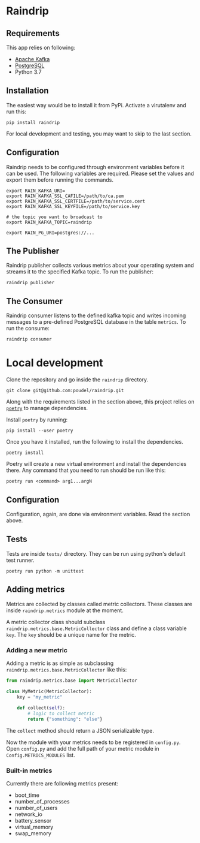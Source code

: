 # Raindrip

## Requirements

This app relies on following:

* [Apache Kafka](https://kafka.apache.org/intro)
* [PostgreSQL](https://www.postgresql.org/)
* Python 3.7


## Installation

The easiest way would be to install it from PyPi. Activate a
virutalenv and run this:

```shell
pip install raindrip
```

For local development and testing, you may want to skip to the last
section.

## Configuration

Raindrip needs to be configured through environment variables before
it can be used. The following variables are required. Please set the
values and export them before running the commands.


```shell
export RAIN_KAFKA_URI=
export RAIN_KAFKA_SSL_CAFILE=/path/to/ca.pem
export RAIN_KAFKA_SSL_CERTFILE=/path/to/service.cert
export RAIN_KAFKA_SSL_KEYFILE=/path/to/service.key

# the topic you want to broadcast to
export RAIN_KAFKA_TOPIC=raindrip

export RAIN_PG_URI=postgres://...
```


## The Publisher

Raindrip publisher collects various metrics about your operating
system and streams it to the specified Kafka topic. To run the
publisher:

```shell
raindrip publisher
```

## The Consumer

Raindrip consumer listens to the defined kafka topic and writes
incoming messages to a pre-defined PostgreSQL database in the table
`metrics`. To run the consume:


```shell
raindrip consumer
```

# Local development

Clone the repository and go inside the `raindrip` directory.

```shell
git clone git@github.com:poudel/raindrip.git
```

Along with the requirements listed in the section above, this project
relies on [`poetry`](https://poetry.eustace.io/docs/) to manage
dependencies.

Install `poetry` by running:

```shell
pip install --user poetry
```

Once you have it installed, run the following to install the dependencies.

```shell
poetry install
```

Poetry will create a new virtual environment and install the
dependencies there. Any command that you need to run should be run like this:

```shell
poetry run <command> arg1...argN
```

## Configuration

Configuration, again, are done via environment variables. Read the
section above.


## Tests

Tests are inside `tests/` directory. They can be run using python's
default test runner.


```shell
poetry run python -m unittest
```


## Adding metrics

Metrics are collected by classes called metric collectors. These
classes are inside `raindrip.metrics` module at the moment.

A metric collector class should subclass
`raindrip.metrics.base.MetricCollector` class and define a class
variable `key`. The `key` should be a unique name for the metric.


### Adding a new metric

Adding a metric is as simple as subclassing `raindrip.metrics.base.MetricCollector` like this:

```python
from raindrip.metrics.base import MetricCollector

class MyMetric(MetricCollector):
    key = "my_metric"
    
    def collect(self):
        # logic to collect metric
        return {"something": "else"}
```

The `collect` method should return a JSON serializable type.

Now the module with your metrics needs to be registered in
`config.py`. Open `config.py` and add the full path of your metric
module in `Config.METRICS_MODULES` list.


### Built-in metrics

Currently there are following metrics present:

* boot_time
* number_of_processes
* number_of_users
* network_io
* battery_sensor
* virtual_memory
* swap_memory
